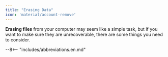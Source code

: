 ```yaml
---
title: "Erasing Data"
icon: 'material/account-remove'
---
```

**Erasing files** from your computer may seem like a simple task, but if you want to make sure they are unrecoverable, there are some things you need to consider.

--8<-- "includes/abbreviations.en.md"
